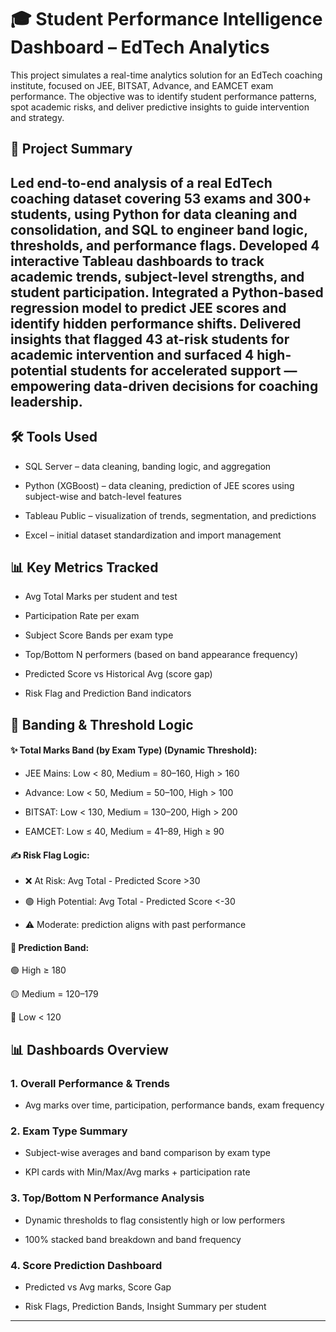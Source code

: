 # 🎓 Student Performance Intelligence Dashboard – EdTech Analytics



This project simulates a real-time analytics solution for an EdTech coaching institute, focused on JEE, BITSAT, Advance, and EAMCET exam performance. The objective was to identify student performance patterns, spot academic risks, and deliver predictive insights to guide intervention and strategy.



## 📌 Project Summary

Led end-to-end analysis of a real EdTech coaching dataset covering 53 exams and 300+ students, using Python for data cleaning and consolidation, and SQL to engineer band logic, thresholds, and performance flags. Developed 4 interactive Tableau dashboards to track academic trends, subject-level strengths, and student participation. Integrated a Python-based regression model to predict JEE scores and identify hidden performance shifts. Delivered insights that flagged 43 at-risk students for academic intervention and surfaced 4 high-potential students for accelerated support — empowering data-driven decisions for coaching leadership.
---

## 🛠 Tools Used

- SQL Server – data cleaning, banding logic, and aggregation

- Python (XGBoost) – data cleaning, prediction of JEE scores using subject-wise and batch-level features

- Tableau Public – visualization of trends, segmentation, and predictions

- Excel – initial dataset standardization and import management




## 📊 Key Metrics Tracked

- Avg Total Marks per student and test

- Participation Rate per exam

- Subject Score Bands per exam type

- Top/Bottom N performers (based on band appearance frequency)

- Predicted Score vs Historical Avg (score gap)

- Risk Flag and Prediction Band indicators

## 📐 Banding & Threshold Logic

#### ✨ Total Marks Band (by Exam Type) (Dynamic Threshold):

- JEE Mains: Low < 80, Medium = 80–160, High > 160

- Advance: Low < 50, Medium = 50–100, High > 100

- BITSAT: Low < 130, Medium = 130–200, High > 200

- EAMCET: Low ≤ 40, Medium = 41–89, High ≥ 90

#### ✍️ Risk Flag Logic:

- ❌ At Risk: Avg Total - Predicted Score >30

- 🟢 High Potential: Avg Total - Predicted Score <-30

- ⚠️ Moderate: prediction aligns with past performance

#### 🎯 Prediction Band:

🟢 High ≥ 180

🟡 Medium = 120–179

🔴 Low < 120





## 📊 Dashboards Overview

### 1. Overall Performance & Trends

- Avg marks over time, participation, performance bands, exam frequency

### 2. Exam Type Summary

- Subject-wise averages and band comparison by exam type

- KPI cards with Min/Max/Avg marks + participation rate

### 3. Top/Bottom N Performance Analysis

- Dynamic thresholds to flag consistently high or low performers

- 100% stacked band breakdown and band frequency

### 4. Score Prediction Dashboard

- Predicted vs Avg marks, Score Gap

- Risk Flags, Prediction Bands, Insight Summary per student
---






